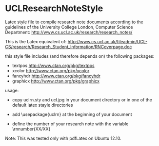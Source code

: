 UCLResearchNoteStyle
====================

Latex style file to compile research note documents according to the guidelines of the University College London, Computer Science Department: 
http://www.cs.ucl.ac.uk/research/research_notes/

This is the Latex equivalent of:
http://www.cs.ucl.ac.uk/fileadmin/UCL-CS/research/Research_Student_Information/RNCoverpage.doc


this style file includes (and therefore depends on) the following packages:
- textpos    http://www.ctan.org/pkg/textpos
- xcolor     http://www.ctan.org/pkg/xcolor
- fancyhdr   http://www.ctan.org/pkg/fancyhdr
- graphicx   http://www.ctan.org/pkg/graphicx


usage:

- copy uclrn.sty and ucl.jpg in your document directory or in one of the default latex stayle directories

- add \usepackage{uclrn} at the beginning of your document

- define the number of your research note with the variable \rnnumber{XX/XX} 


Note:
This was tested only with pdfLatex on Ubuntu 12.10.
